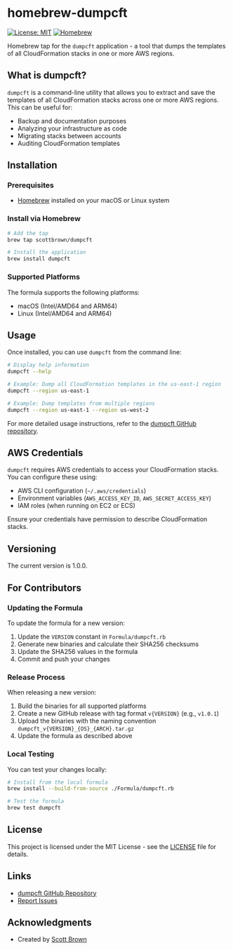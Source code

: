 # homebrew-dumpcft

[![License: MIT](https://img.shields.io/badge/License-MIT-yellow.svg)](https://opensource.org/licenses/MIT)
[![Homebrew](https://img.shields.io/badge/homebrew-blue.svg)](https://brew.sh)

Homebrew tap for the `dumpcft` application - a tool that dumps the templates of all CloudFormation stacks in one or more AWS regions.

## What is dumpcft?

`dumpcft` is a command-line utility that allows you to extract and save the templates of all CloudFormation stacks across one or more AWS regions. This can be useful for:

- Backup and documentation purposes
- Analyzing your infrastructure as code
- Migrating stacks between accounts
- Auditing CloudFormation templates

## Installation

### Prerequisites

- [Homebrew](https://brew.sh/) installed on your macOS or Linux system

### Install via Homebrew

```bash
# Add the tap
brew tap scottbrown/dumpcft

# Install the application
brew install dumpcft
```

### Supported Platforms

The formula supports the following platforms:

- macOS (Intel/AMD64 and ARM64)
- Linux (Intel/AMD64 and ARM64)

## Usage

Once installed, you can use `dumpcft` from the command line:

```bash
# Display help information
dumpcft --help

# Example: Dump all CloudFormation templates in the us-east-1 region
dumpcft --region us-east-1

# Example: Dump templates from multiple regions
dumpcft --region us-east-1 --region us-west-2
```

For more detailed usage instructions, refer to the [dumpcft GitHub repository](https://github.com/scottbrown/dumpcft).

## AWS Credentials

`dumpcft` requires AWS credentials to access your CloudFormation stacks. You can configure these using:

- AWS CLI configuration (`~/.aws/credentials`)
- Environment variables (`AWS_ACCESS_KEY_ID`, `AWS_SECRET_ACCESS_KEY`)
- IAM roles (when running on EC2 or ECS)

Ensure your credentials have permission to describe CloudFormation stacks.

## Versioning

The current version is 1.0.0.

## For Contributors

### Updating the Formula

To update the formula for a new version:

1. Update the `VERSION` constant in `Formula/dumpcft.rb`
2. Generate new binaries and calculate their SHA256 checksums
3. Update the SHA256 values in the formula
4. Commit and push your changes

### Release Process

When releasing a new version:

1. Build the binaries for all supported platforms
2. Create a new GitHub release with tag format `v{VERSION}` (e.g., `v1.0.1`)
3. Upload the binaries with the naming convention `dumpcft_v{VERSION}_{OS}_{ARCH}.tar.gz`
4. Update the formula as described above

### Local Testing

You can test your changes locally:

```bash
# Install from the local formula
brew install --build-from-source ./Formula/dumpcft.rb

# Test the formula
brew test dumpcft
```

## License

This project is licensed under the MIT License - see the [LICENSE](LICENSE) file for details.

## Links

- [dumpcft GitHub Repository](https://github.com/scottbrown/dumpcft)
- [Report Issues](https://github.com/scottbrown/homebrew-dumpcft/issues)

## Acknowledgments

- Created by [Scott Brown](https://github.com/scottbrown)
